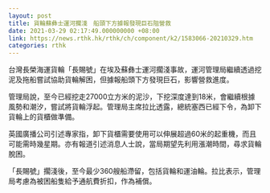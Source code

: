 ```yaml
---
layout: post
title: 貨輪蘇彝士運河擱淺　船頭下方據報發現巨石阻營救
date: 2021-03-29 02:17:49.000000000 +08:00
link: https://news.rthk.hk/rthk/ch/component/k2/1583066-20210329.htm
categories: rthk
---
```


台灣長榮海運貨輪「長賜號」在埃及蘇彝士運河擱淺事故，運河管理局繼續透過挖泥及拖船嘗試協助貨輪解困，但據報船頭下方發現巨石，影響營救進度。

管理局說，至今已經挖走27000立方米的泥沙，下挖深度達到18米，會繼續根據風勢和潮汐，嘗試將貨輪浮起。管理局主席拉比透露，總統塞西已經下令，為卸下貨輪上的貨櫃做準備。

英國廣播公司引述專家指，卸下貨櫃需要使用可以伸展超過60米的起重機，而且可能需時幾星期。亦有報道引述消息人士說，當局期望先利用漲潮時間，尋求貨輪脫困。

「長賜號」擱淺後，至今最少360艘船滯留，包括貨輪和運油輪。拉比表示，管理局考慮為被困船隻給予通航費折扣，作為補償。
